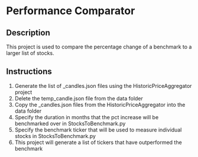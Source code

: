 # Performance Comparator

## Description

This project is used to compare the percentage change of a benchmark to a
larger list of stocks.

## Instructions

1. Generate the list of <ticker>_candles.json files using the HistoricPriceAggregator project
2. Delete the temp_candle.json file from the data folder
3. Copy the <ticker>_candles.json files from the HistoricPriceAggregator into the data folder
4. Specify the duration in months that the pct increase will be benchmarked over in StocksToBenchmark.py
5. Specify the benchmark ticker that will be used to measure individual stocks in StocksToBenchmark.py
6. This project will generate a list of tickers that have outperformed the benchmark